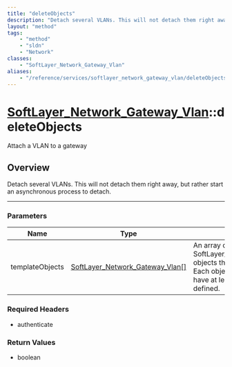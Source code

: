 ```yaml
---
title: "deleteObjects"
description: "Detach several VLANs. This will not detach them right away, but rather start an asynchronous process to detach."
layout: "method"
tags:
    - "method"
    - "sldn"
    - "Network"
classes:
    - "SoftLayer_Network_Gateway_Vlan"
aliases:
    - "/reference/services/softlayer_network_gateway_vlan/deleteObjects"
---
```

# [SoftLayer_Network_Gateway_Vlan](/reference/services/SoftLayer_Network_Gateway_Vlan)::deleteObjects

Attach a VLAN to a gateway


## Overview 
Detach several VLANs. This will not detach them right away, but rather start an asynchronous process to detach. 

-----

### Parameters 
|Name | Type | Description |
| --- | --- | --- |
|templateObjects| <a href='/reference/datatypes/SoftLayer_Network_Gateway_Vlan'>SoftLayer_Network_Gateway_Vlan[] </a>| An array of skeleton SoftLayer_Network_Gateway_Vlan objects that you wish to delete. Each object in the array must have at least their id properties defined.|


### Required Headers
* authenticate


### Return Values
* boolean





